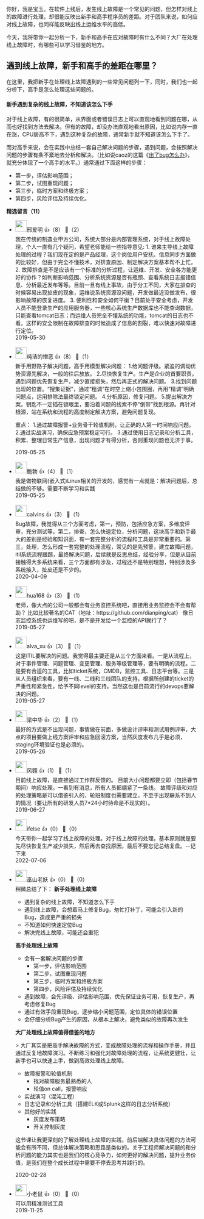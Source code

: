 你好，我是宝玉。在软件上线后，发生线上故障是一个常见的问题，但怎样对线上的故障进行处理，却很能反映出新手和高手程序员的差距。对于团队来说，如何应对线上故障，也同样能反映出线上运维水平的高低。

今天，我将带你一起分析一下，新手和高手在应对故障时有什么不同？大厂在处理线上故障时，有哪些可以学习借鉴的地方。

## 遇到线上故障，新手和高手的差距在哪里？

在这里，我把新手在处理线上故障遇到的一些常见问题列一下，同时，我们也一起分析下，高手是怎么处理这些问题的。

#### 新手遇到复杂的线上故障，不知道该怎么下手

对于线上故障，有的很简单，从界面或者错误日志上可以直观地看到问题在哪，从而也好找到方法去解决。但有的故障，却没办法直观地看出原因，比如说内存一直在涨，CPU居高不下，遇到这种复杂的故障，通常新手就不知道该怎么下手了。

而对高手来说，会在实践中总结一套自己解决问题的步骤，遇到问题，会按照解决问题的步骤有条不紊地去分析和解决。（比如说caoz的这篇《[出了bug怎么办](http://mp.weixin.qq.com/s?__biz=MzI0MjA1Mjg2Ng%3D%3D&mid=2649867038&idx=1&sn=8924a2a7b51f57f983b24445812f29c5&chksm=f1075973c670d06547a8f7ad6eb687bfd78fb32894321b5519c1e982b4f7d31d23bb3a2e9fbc&scene=0#rd)》，就充分体现了一个高手的水平。）通常通过下面这样的步骤：

- 第一步，评估影响范围；
- 第二步，试图重现问题；
- 第三步，临时方案和终极方案；
- 第四步，风险评估及持续优化。
<div><strong>精选留言（11）</strong></div><ul>
<li><img src="https://static001.geekbang.org/account/avatar/00/12/65/55/274df2e8.jpg" width="30px"><span>邢爱明</span> 👍（8） 💬（2）<div>我在传统的制造业甲方公司，系统大部分是内部管理系统，对于线上故障处理，个人一直有几个疑问，希望老师能给一些指导意见:
1. 谁来主导线上故障处理的过程？我们现在定的是产品经理，这个岗位用户安抚、信息同步方面做的比较好，但由于完全不懂技术，对排查原因、制定解决方案基本帮不上忙。
2. 故障排查是不是应该有一个标准的分析过程，让运维、开发、安全各方能更好的协作？如判断影响范围、分析系统资源是否有瓶颈、查看系统日志报错信息、分析最近发布等等。目前一旦有线上事故，由于分工不同，大家在排查的时候容易出现扯皮的现象，运维说系统资源没问题，开发做最近没做发布，很影响故障的恢复进度。
3. 便利性和安全如何平衡？目前处于安全考虑，开发人员不能登录生产的应用服务器，一些核心系统生产数据库也不能查询数据，只能查看tomcat日志；而运维人员完全不懂系统的功能，tomcat的日志也不看。这样的安全限制在故障排查的时候造成了信息的割裂，难以快速对故障进行定位。</div>2019-05-30</li><br/><li><img src="https://static001.geekbang.org/account/avatar/00/11/40/10/b6bf3c3c.jpg" width="30px"><span>纯洁的憎恶</span> 👍（8） 💬（1）<div>新手用野路子解决问题，高手用模型解决问题：
1.给问题评级。紧迫的调动优势资源先解决，一般的往后放放。
2.尽快恢复生产。生产是企业的首要职责，遇到问题优先恢复生产，减少直接损失，然后再正式的解决问题。
3.找到问题出现的位置。“搜集证据”，通过“粗调”在时空上缩小包围圈，再用“精调”明确问题点，运用排除法最终锁定问题。
4.分析原因，修复问题。
5.提出解决方案。钥匙不一定插在锁眼里，要沿着问题的线索不停“倒带”找到根源。再针对根源，站在系统和流程的高度制定解决方案，避免问题复现。

重点：
1.通过故障报警+业务骨干轮值机制，让正确的人第一时间响应问题。
2.通过实战演习，确保应急预案稳定可行。
3.通过使用日志记录和分析工具，积累、整理日常生产信息，出现问题才有得分析，否则重现问题也无济于事。</div>2019-05-25</li><br/><li><img src="https://static001.geekbang.org/account/avatar/00/11/6e/28/1e307312.jpg" width="30px"><span>鲍勃</span> 👍（4） 💬（1）<div>我是做物联网(嵌入式)Linux相关的开发的，感觉有一点就是：解决问题后，总结做的不够。需要不断学习和实践</div>2019-05-25</li><br/><li><img src="https://thirdwx.qlogo.cn/mmopen/vi_32/m2baiaoDn4II6piarRCeVK4JGah8gzF0m9J6r35xDTEMUUaUrzf23jhRa0aicTeUXDv29ZkicicaI44Fhfn6NrSeHiaQ/132" width="30px"><span>calvins</span> 👍（3） 💬（1）<div>Bug故障，我觉得从三个方面考虑，第一，预防，包括应急方案，多维度评审，充分测试等，第二，排查，怎么快速定位，分析问题，这块高手和新手最大的差别是经验和知识面，有一套完整分析的流程和工具是非常重要的。第三，处理，怎么形成一套完整的处理流程，常见的是先预警，建立故障问题，itil系统流程跟踪，最终解决问题，后续就是反思总结，经验分享，但是从目前接触得大多系统来看，三个方面都有涉及，过程还不是特别理想，特别涉及多系统接入，扯皮还是不少的。</div>2020-04-09</li><br/><li><img src="https://static001.geekbang.org/account/avatar/00/10/41/27/3ff1a1d6.jpg" width="30px"><span>hua168</span> 👍（3） 💬（1）<div>老师，像大点的公司一般都会有业务监控系统吧，直接用业务监控会不会有帮助？
比如比较著名的CAT（地址：https:&#47;&#47;github.com&#47;dianping&#47;cat）
像日志监控系统也运维写的吧，是不是开发给一个监控的API就行了？</div>2019-05-27</li><br/><li><img src="http://thirdwx.qlogo.cn/mmopen/vi_32/Q0j4TwGTfTLPxmcBiaXpTjuyicHJJwVECstJPyHJj8ZMOEdjz5N3rQzTkR4vTF3bpNXLm4MftPNFPI6ibsVRN5FbA/132" width="30px"><span>alva_xu</span> 👍（3） 💬（1）<div>这是ITIL要解决的问题。我觉得最主要还是从三个方面来看。一是从流程上，对于事件管理、问题管理、变更管理、服务等级管理等，要有明确的流程。二是要有合适的工具，比如ticket系统，CMDB，监控工具、日志平台等。三是从人员组织来看，要有一线、二线和三线团队的支持，根据所创建的ticket的严重性和紧急性，给予不同level的支持。当然这也是目前流行的devops要解决的问题。</div>2019-05-27</li><br/><li><img src="https://static001.geekbang.org/account/avatar/00/0f/5c/c5/1231d633.jpg" width="30px"><span>梁中华</span> 👍（2） 💬（1）<div>最好的方式是不出现问题，事情做在前面，多做设计评审和测试用例评审，大点的项目要做上线方案评审和应急回滚方案，当然灰度发布几乎是必须，staging环境验证也是必须的。</div>2019-05-26</li><br/><li><img src="https://static001.geekbang.org/account/avatar/00/0f/9b/a7/440aff07.jpg" width="30px"><span>风翱</span> 👍（1） 💬（1）<div>目前线上故障，是直接通过工作群反馈的。 目前大小问题都要立即（包括春节期间）响应处理。一看到有消息，所有人员都绷紧了一条线。 故障评级和对应的处理策略是可以借鉴引入的，轮班制度也需要建立，不至于出现联系不到人的情况（要让所有的研发人员7*24小时待命是不现实的）。</div>2019-06-27</li><br/><li><img src="https://static001.geekbang.org/account/avatar/00/26/eb/d7/90391376.jpg" width="30px"><span>ifelse</span> 👍（0） 💬（0）<div>今天带你一起学习了线上故障的处理。对于线上故障的处理，基本原则就是要先尽快恢复生产减少损失，然后再去查找原因，最后不要忘记总结复盘。--记下来</div>2022-07-06</li><br/><li><img src="https://static001.geekbang.org/account/avatar/00/10/1d/25/c4cc1e9f.jpg" width="30px"><span>巫山老妖</span> 👍（0） 💬（0）<div>稍微总结了下：
**新手处理线上故障**

- 遇到复杂的线上故障，不知道怎么下手
- 遇到线上故障，会想着马上修复Bug，匆忙打补丁，可能会引入新的Bug，造成更严重的损失
- 不知道如何快速定位Bug
- 解决完线上故障，可能还会重犯

**高手处理线上故障**

- 会有一套解决问题的步骤
	- 第一步，评估影响范围
	- 第二步，试图重现问题
	- 第三步，临时方案和终极方案
	- 第四步，风险评估及持续优化
- 遇到故障，会先评级、评估影响范围，优先保证业务可用，恢复生产，再考虑修复Bug
- 通过有效手段重现Bug，逐步缩小问题范围，定位具体的错误位置
- 会仔细分析Bug产生的原因，从根本上解决，避免类似的故障再次发生

**大厂处理线上故障值得借鉴的地方**

&gt; 大厂其实是把高手解决故障的方式，变成故障处理的流程和操作手册，并且通过反复地故障演习。不断练习和强化对故障处理的流程，让系统更健壮，让新手也可以快速上手，做到高效处理线上故障。

- 故障报警和轮值机制
	- 找对故障服务最熟悉的人
	- 轮值on call，报警响应
- 实战演习（混沌工程）
- 日志记录和分析工具（搭建ELK或Splunk这样的日志分析系统）
- 其他好的实践
	- 灰度发布策略
	- 开关控制灰度

这节课让我更深刻的了解处理线上故障的实践，前后端解决具体问题的方法可能会有所不同，但总体解决策略和思路是类似的。关于工程师解决问题的和分析问题的能力其实也是我们的核心竞争力，如何更好的解决问题，提升业务价值，是我们在整个成长过程中需要不停去思考并践行的。</div>2020-02-28</li><br/><li><img src="https://static001.geekbang.org/account/avatar/00/13/2f/f4/2dede51a.jpg" width="30px"><span>小老鼠</span> 👍（0） 💬（0）<div>可以用精准测试工具</div>2019-11-25</li><br/>
</ul>